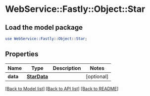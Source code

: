 # WebService::Fastly::Object::Star

## Load the model package
```perl
use WebService::Fastly::Object::Star;
```

## Properties
Name | Type | Description | Notes
------------ | ------------- | ------------- | -------------
**data** | [**StarData**](StarData.md) |  | [optional] 

[[Back to Model list]](../README.md#documentation-for-models) [[Back to API list]](../README.md#documentation-for-api-endpoints) [[Back to README]](../README.md)



